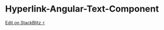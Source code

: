 # Hyperlink-Angular-Text-Component

[Edit on StackBlitz ⚡️](https://stackblitz.com/edit/hyperlink-given-json-ztxrcj)
